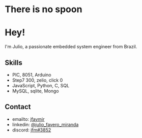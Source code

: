 

<h1>There is no spoon</h1>

# Hey!
I'm Julio, a passionate embedded system engineer from Brazil.


## Skills
- PIC, 8051, Arduino
- Step7 300, zelio, click 0
- JavaScript, Python, C, SQL
- MySQL, sqlite, Mongo

## Contact
- emailto: [jfavmir](jfavmir@gmail.com) 
- linkedin: [@julio_favero_miranda](#)
- discord: [jfm#3852](./)
